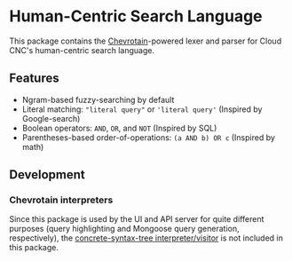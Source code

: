 # Human-Centric Search Language
This package contains the [Chevrotain](https://chevrotain.io)-powered lexer and parser for Cloud
CNC's human-centric search language.

## Features
* Ngram-based fuzzy-searching by default
* Literal matching: `"literal query"` or `'literal query'` (Inspired by Google-search)
* Boolean operators: `AND`, `OR`, and `NOT` (Inspired by SQL)
* Parentheses-based order-of-operations: `(a AND b) OR c` (Inspired by math)

## Development

### Chevrotain interpreters
Since this package is used by the UI and API server for quite different purposes (query highlighting
and Mongoose query generation, respectively), the [concrete-syntax-tree interpreter/visitor](https://chevrotain.io/docs/guide/concrete_syntax_tree.html#cst-visitor)
is not included in this package.